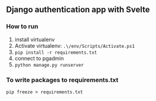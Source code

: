 ## Django authentication app with Svelte

### How to run

1. install virtualenv
2. Activate virtualenv: `.\/env/Scripts/Activate.ps1`
3. `pip install -r requirements.txt`
4. connect to pgadmin
5. `python manage.py runserver`

### To write packages to requirements.txt

`pip freeze > requirements.txt`
